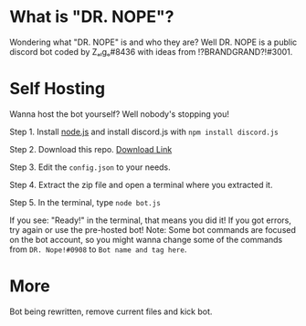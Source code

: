 # What is "DR. NOPE"?
Wondering what "DR. NOPE" is and who they are?
Well DR. NOPE is a public discord bot coded by Zₐₗgₒ#8436 with ideas from !?BRANDGRAND?!#3001.
# Self Hosting
Wanna host the bot yourself? Well nobody's stopping you!

Step 1. Install <a href="https://nodejs.org/en/download/">node.js</a> and install discord.js with `npm install discord.js`

Step 2. Download this repo. <a href="https://github.com/house-of-balance/DR.-NOPE/archive/master.zip">Download Link</a> 

Step 3. Edit the `config.json` to your needs.

Step 4. Extract the zip file and open a terminal where you extracted it.

Step 5. In the terminal, type `node bot.js`

If you see: "Ready!" in the terminal, that means you did it! If you got errors, try again or use the pre-hosted bot!
Note: Some bot commands are focused on the bot account, so you might wanna change some of the commands from `DR. Nope!#0908` to `Bot name and tag here`.
# More
Bot being rewritten, remove current files and kick bot.
